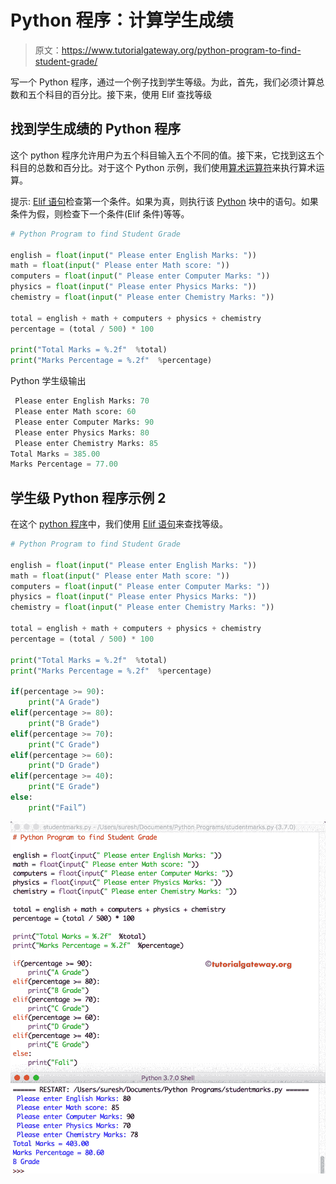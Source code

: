 # Python 程序：计算学生成绩

> 原文：<https://www.tutorialgateway.org/python-program-to-find-student-grade/>

写一个 Python 程序，通过一个例子找到学生等级。为此，首先，我们必须计算总数和五个科目的百分比。接下来，使用 Elif 查找等级

## 找到学生成绩的 Python 程序

这个 python 程序允许用户为五个科目输入五个不同的值。接下来，它找到这五个科目的总数和百分比。对于这个 Python 示例，我们使用[算术运算符](https://www.tutorialgateway.org/python-arithmetic-operators/)来执行算术运算。

提示: [Elif 语句](https://www.tutorialgateway.org/python-elif-statement/)检查第一个条件。如果为真，则执行该 [Python](https://www.tutorialgateway.org/python-tutorial/) 块中的语句。如果条件为假，则检查下一个条件(Elif 条件)等等。

```py
# Python Program to find Student Grade

english = float(input(" Please enter English Marks: "))
math = float(input(" Please enter Math score: "))
computers = float(input(" Please enter Computer Marks: "))
physics = float(input(" Please enter Physics Marks: "))
chemistry = float(input(" Please enter Chemistry Marks: "))

total = english + math + computers + physics + chemistry
percentage = (total / 500) * 100

print("Total Marks = %.2f"  %total)
print("Marks Percentage = %.2f"  %percentage)
```

Python 学生级输出

```py
 Please enter English Marks: 70
 Please enter Math score: 60
 Please enter Computer Marks: 90
 Please enter Physics Marks: 80
 Please enter Chemistry Marks: 85
Total Marks = 385.00
Marks Percentage = 77.00
```

## 学生级 Python 程序示例 2

在这个 [python 程序](https://www.tutorialgateway.org/python-programming-examples/)中，我们使用 [Elif 语句](https://www.tutorialgateway.org/python-elif-statement/)来查找等级。

```py
# Python Program to find Student Grade

english = float(input(" Please enter English Marks: "))
math = float(input(" Please enter Math score: "))
computers = float(input(" Please enter Computer Marks: "))
physics = float(input(" Please enter Physics Marks: "))
chemistry = float(input(" Please enter Chemistry Marks: "))

total = english + math + computers + physics + chemistry
percentage = (total / 500) * 100

print("Total Marks = %.2f"  %total)
print("Marks Percentage = %.2f"  %percentage)

if(percentage >= 90):
    print("A Grade")
elif(percentage >= 80):
    print("B Grade")
elif(percentage >= 70):
    print("C Grade")
elif(percentage >= 60):
    print("D Grade")
elif(percentage >= 40):
    print("E Grade")
else:
    print("Fail”)
```

![Python Program to find Student Grade 2](img/c747ccdcd99e01cd18e433cce47ab7a4.png)